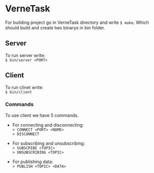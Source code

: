 # VerneTask
For building project go in VerneTask directory and write ```$ make```. Which should build and create two binarys in bin folder.

## Server
To run server write: \
```$ bin/server <PORT>```

## Client
To run clinet write: \
```$ bin/client```

### Commands
To use client we have 5 commands. 
- For connecting and disconnecting: \
```> CONNECT <PORT> <NAME>``` \
```> DISCONNECT``` 

- For subscribing and unsubscribing: \
```> SUBSCRIBE <TOPIC>``` \
```> UNSUBSCRIBING <TOPIC>``` 

- For publishing data: \
```> PUBLISH <TOPIC> <DATA>```